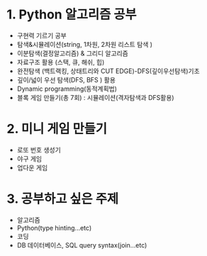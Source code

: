 # 1. Python 알고리즘 공부

- 구현력 기르기 공부
- 탐색&시뮬레이션(string, 1차원, 2차원 리스트 탐색 )
- 이분탐색(결정알고리즘) & 그리디 알고리즘
- 자료구조 활용 (스택, 큐, 해쉬, 힙)
- 완전탐색 (백트랙킹, 상태트리와 CUT EDGE)-DFS(깊이우선탐색)기초
- 깊이/넓이 우선 탐색(DFS, BFS ) 활용
- Dynamic programming(동적계획법)
- 블록 게임 만들기(총 7회) : 시뮬레이션(격자탐색과 DFS활용)

# 2. 미니 게임 만들기

- 로또 번호 생성기
- 야구 게임
- 업다운 게임

# 3. 공부하고 싶은 주제

- 알고리즘
- Python(type hinting...etc)
- 코딩
- DB 데이터베이스, SQL query syntax(join...etc)
